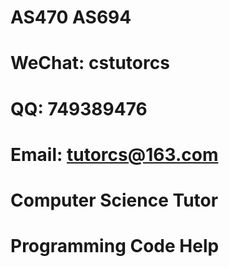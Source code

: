 # AS470 AS694

# WeChat: cstutorcs

# QQ: 749389476

# Email: tutorcs@163.com

# Computer Science Tutor

# Programming Code Help
